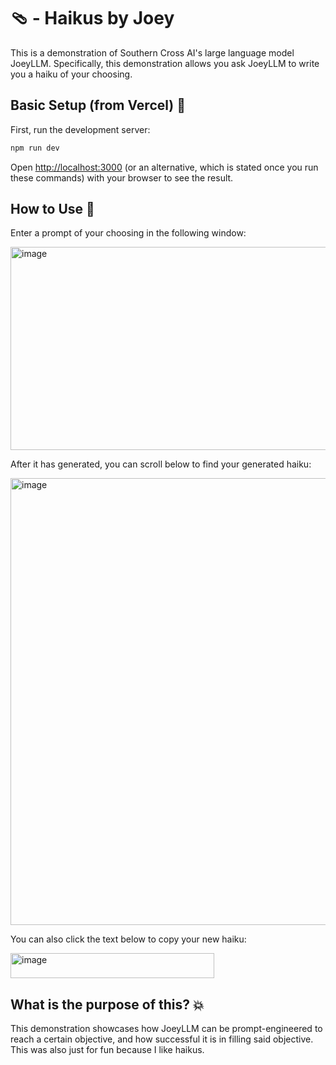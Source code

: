 # 🩴 - Haikus by Joey

This is a demonstration of Southern Cross AI's large language model JoeyLLM.  Specifically, this demonstration allows you ask JoeyLLM to write you a haiku of your choosing.

## Basic Setup (from Vercel) 🌿

First, run the development server:

```bash
npm run dev
```

Open [http://localhost:3000](http://localhost:3000) (or an alternative, which is stated once you run these commands) with your browser to see the result.

## How to Use 🦘

Enter a prompt of your choosing in the following window:

<img width="875" height="325" alt="image" src="https://github.com/user-attachments/assets/ba5ae057-3fa8-4ab4-85ed-d304a1c7ea3d" />


After it has generated, you can scroll below to find your generated haiku:

<img width="879" height="715" alt="image" src="https://github.com/user-attachments/assets/f8b2fc8a-152e-4fd8-b9bb-9f2d6ec800fe" />


You can also click the text below to copy your new haiku:

<img width="326" height="40" alt="image" src="https://github.com/user-attachments/assets/473f4865-6d17-4222-9311-4ac4ef24c2b4" />

## What is the purpose of this? 💥

This demonstration showcases how JoeyLLM can be prompt-engineered to reach a certain objective, and how successful it is in filling said objective.  This was also just for fun because I like haikus.

